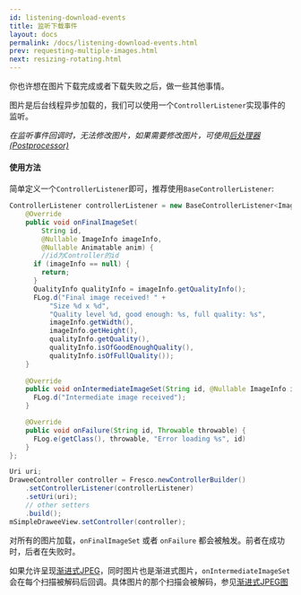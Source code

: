 ```yaml
---
id: listening-download-events
title: 监听下载事件
layout: docs
permalink: /docs/listening-download-events.html
prev: requesting-multiple-images.html
next: resizing-rotating.html
---
```


你也许想在图片下载完成或者下载失败之后，做一些其他事情。

图片是后台线程异步加载的，我们可以使用一个`ControllerListener`实现事件的监听。

*在监听事件回调时，无法修改图片，如果需要修改图片，可使用[后处理器(Postprocessor)](modifying-image.html)*

#### 使用方法

简单定义一个`ControllerListener`即可，推荐使用`BaseControllerListener`:

```java
ControllerListener controllerListener = new BaseControllerListener<ImageInfo>() {
    @Override
    public void onFinalImageSet(
        String id,
        @Nullable ImageInfo imageInfo,
        @Nullable Animatable anim) {
        //id为Controller的id
      if (imageInfo == null) {
        return;
      }
      QualityInfo qualityInfo = imageInfo.getQualityInfo();
      FLog.d("Final image received! " + 
          "Size %d x %d",
          "Quality level %d, good enough: %s, full quality: %s",
          imageInfo.getWidth(),
          imageInfo.getHeight(),
          qualityInfo.getQuality(),
          qualityInfo.isOfGoodEnoughQuality(),
          qualityInfo.isOfFullQuality());
    }
     
    @Override 
    public void onIntermediateImageSet(String id, @Nullable ImageInfo imageInfo) {
      FLog.d("Intermediate image received");
    }

    @Override
    public void onFailure(String id, Throwable throwable) {
      FLog.e(getClass(), throwable, "Error loading %s", id)
    }
};

Uri uri;
DraweeController controller = Fresco.newControllerBuilder()
    .setControllerListener(controllerListener)
    .setUri(uri);
    // other setters
    .build();
mSimpleDraweeView.setController(controller);
```

对所有的图片加载，`onFinalImageSet` 或者 `onFailure` 都会被触发。前者在成功时，后者在失败时。

如果允许呈现[渐进式JPEG](progressive-jpegs.html)，同时图片也是渐进式图片，`onIntermediateImageSet`会在每个扫描被解码后回调。具体图片的那个扫描会被解码，参见[渐进式JPEG图](progressive-jpegs.html)
